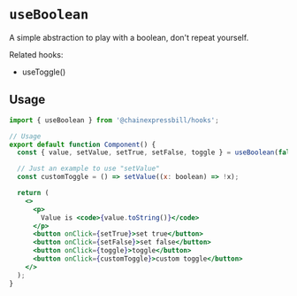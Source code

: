 # `useBoolean`

A simple abstraction to play with a boolean, don't repeat yourself.

Related hooks:

- useToggle()

## Usage

```jsx
import { useBoolean } from '@chainexpressbill/hooks';

// Usage
export default function Component() {
  const { value, setValue, setTrue, setFalse, toggle } = useBoolean(false);

  // Just an example to use "setValue"
  const customToggle = () => setValue((x: boolean) => !x);

  return (
    <>
      <p>
        Value is <code>{value.toString()}</code>
      </p>
      <button onClick={setTrue}>set true</button>
      <button onClick={setFalse}>set false</button>
      <button onClick={toggle}>toggle</button>
      <button onClick={customToggle}>custom toggle</button>
    </>
  );
}
```
